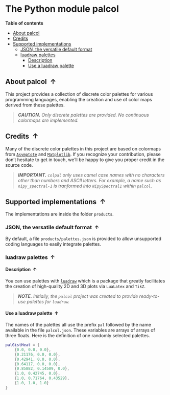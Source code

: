 <!----------------------------------------------------------------
  -- File created by the ''multimd'' project, version 1.0.0.    --
  --                                                            --
  -- ''multimd'', soon to be available on PyPI, is developed at --
  -- https://github.com/bc-tools/for-dev/tree/main/multimd      --
  ---------------------------------------------------------------->


The Python module palcol
========================

**Table of contents**

<a id="MULTIMD-GO-BACK-TO-TOC"></a>
- [About palcol](#MULTIMD-TOC-ANCHOR-0)
- [Credits](#MULTIMD-TOC-ANCHOR-1)
- [Supported implementations](#MULTIMD-TOC-ANCHOR-2)
    - [JSON, the versatile default format](#MULTIMD-TOC-ANCHOR-3)
    - [luadraw palettes](#MULTIMD-TOC-ANCHOR-4)
        - [Description](#MULTIMD-TOC-ANCHOR-5)
        - [Use a luadraw palette](#MULTIMD-TOC-ANCHOR-6)

<a id="MULTIMD-TOC-ANCHOR-0"></a>
About palcol <a href="#MULTIMD-GO-BACK-TO-TOC" style="text-decoration: none;"><span style="margin-left: 0.25em; font-weight: bold; position: relative; top: -.5pt;">&#x2191;</span></a>
------------

This project provides a collection of discrete color palettes for various programming languages,
enabling the creation and use of color maps derived from these palettes.

> ***CAUTION.*** *Only discrete palettes are provided. No continuous colormaps are implemented.*

<a id="MULTIMD-TOC-ANCHOR-1"></a>
Credits <a href="#MULTIMD-GO-BACK-TO-TOC" style="text-decoration: none;"><span style="margin-left: 0.25em; font-weight: bold; position: relative; top: -.5pt;">&#x2191;</span></a>
-------

Many of the discrete color palettes in this project are based on colormaps from [`Asymptote`](https://asymptote.sourceforge.io/) and [`Matplotlib`](https://matplotlib.org/).
If you recognize your contribution, please don’t hesitate to get in touch, we’ll be happy to give you proper credit in the source code.

> ***IMPORTANT.*** *`colpal` only uses camel case names with no characters other than numbers and ASCII letters. For example, a name such as `nipy_spectral-1` is tranformed into `NipySpectral1` within `palcol`.*

<a id="MULTIMD-TOC-ANCHOR-2"></a>
Supported implementations <a href="#MULTIMD-GO-BACK-TO-TOC" style="text-decoration: none;"><span style="margin-left: 0.25em; font-weight: bold; position: relative; top: -.5pt;">&#x2191;</span></a>
-------------------------

The implementations are inside the folder `products`.

<a id="MULTIMD-TOC-ANCHOR-3"></a>
### JSON, the versatile default format <a href="#MULTIMD-GO-BACK-TO-TOC" style="text-decoration: none;"><span style="margin-left: 0.25em; font-weight: bold; position: relative; top: -.5pt;">&#x2191;</span></a>

By default, a file `products/palettes.json` is provided to allow unsupported coding languages to easily integrate palettes.

<a id="MULTIMD-TOC-ANCHOR-4"></a>
### luadraw palettes <a href="#MULTIMD-GO-BACK-TO-TOC" style="text-decoration: none;"><span style="margin-left: 0.25em; font-weight: bold; position: relative; top: -.5pt;">&#x2191;</span></a>

<a id="MULTIMD-TOC-ANCHOR-5"></a>
#### Description <a href="#MULTIMD-GO-BACK-TO-TOC" style="text-decoration: none;"><span style="margin-left: 0.25em; font-weight: bold; position: relative; top: -.5pt;">&#x2191;</span></a>

You can use palettes with [`luadraw`](https://github.com/pfradin/luadraw) which is a package that greatly facilitates the creation of high-quality 2D and 3D plots via `LuaLatex` and `TikZ`.

> ***NOTE.*** *Initially, the `palcol` project was created to provide ready-to-use palettes for `luadraw`.*

<a id="MULTIMD-TOC-ANCHOR-6"></a>
#### Use a luadraw palette <a href="#MULTIMD-GO-BACK-TO-TOC" style="text-decoration: none;"><span style="margin-left: 0.25em; font-weight: bold; position: relative; top: -.5pt;">&#x2191;</span></a>

The names of the palettes all use the prefix `pal` followed by the name available in the file `palcol.json`. These variables are arrays of arrays of three floats. Here is the definition of one randomly selected palettes.

~~~lua
palGistHeat = {
    {0.0, 0.0, 0.0},
    {0.21176, 0.0, 0.0},
    {0.42941, 0.0, 0.0},
    {0.64117, 0.0, 0.0},
    {0.85882, 0.14509, 0.0},
    {1.0, 0.42745, 0.0},
    {1.0, 0.71764, 0.43529},
    {1.0, 1.0, 1.0}
}
~~~
